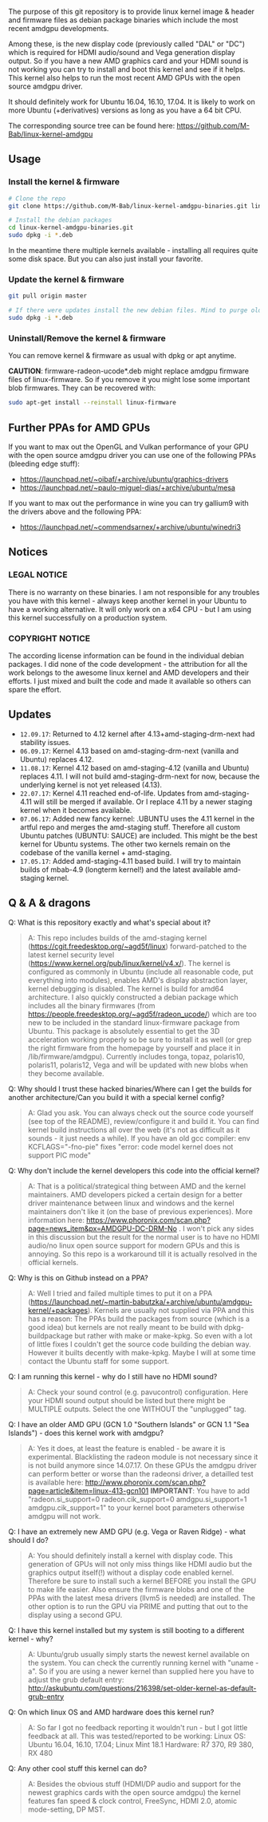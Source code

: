 The purpose of this git repository is to provide linux kernel image & header and firmware files as debian package binaries which include the most recent amdgpu developments. 

Among these, is the new display code (previously called "DAL" or "DC") which is required for HDMI audio/sound and Vega generation display output. So if you have a new AMD graphics card and your HDMI sound is not working you can try to install and boot this kernel and see if it helps. This kernel also helps to run the most recent AMD GPUs with the open source amdgpu driver.

It should definitely work for Ubuntu 16.04, 16.10, 17.04. It is likely to work on more Ubuntu (+derivatives) versions as long as you have a 64 bit CPU.

The corresponding source tree can be found here: https://github.com/M-Bab/linux-kernel-amdgpu

## Usage

### Install the kernel & firmware

```sh
# Clone the repo
git clone https://github.com/M-Bab/linux-kernel-amdgpu-binaries.git linux-kernel-amdgpu-binaries.git

# Install the debian packages
cd linux-kernel-amdgpu-binaries.git
sudo dpkg -i *.deb
```

In the meantime there multiple kernels available - installing all requires quite some disk space. But you can also just install your favorite.

### Update the kernel & firmware

```sh
git pull origin master

# If there were updates install the new debian files. Mind to purge old kernels. It is not as comfortable as apt!
sudo dpkg -i *.deb
```

### Uninstall/Remove the kernel & firmware

You can remove kernel & firmware as usual with dpkg or apt anytime.

**CAUTION**: firmware-radeon-ucode*.deb might replace amdgpu firmware files of linux-firmware. So if you remove it you might lose some important blob firmwares. They can be recovered with:

```sh
sudo apt-get install --reinstall linux-firmware
```

## Further PPAs for AMD GPUs

If you want to max out the OpenGL and Vulkan performance of your GPU with the open source amdgpu driver you can use one of the following PPAs (bleeding edge stuff):
- https://launchpad.net/~oibaf/+archive/ubuntu/graphics-drivers
- https://launchpad.net/~paulo-miguel-dias/+archive/ubuntu/mesa

If you want to max out the performance in wine you can try gallium9 with the drivers above and the following PPA:
- https://launchpad.net/~commendsarnex/+archive/ubuntu/winedri3

## Notices

### LEGAL NOTICE

There is no warranty on these binaries. I am not responsible for any troubles you have with this kernel - always keep another kernel in your Ubuntu to have a working alternative. It will only work on a x64 CPU - but I am using this kernel successfully on a production system.

### COPYRIGHT NOTICE

The according license information can be found in the individual debian packages. I did none of the code development - the attribution for all the work belongs to the awesome linux kernel and AMD developers and their efforts. I just mixed and built the code and made it available so others can spare the effort.

## Updates

- `12.09.17`: Returned to 4.12 kernel after 4.13+amd-staging-drm-next had stability issues.
- `06.09.17`: Kernel 4.13 based on amd-staging-drm-next (vanilla and Ubuntu) replaces 4.12.
- `11.08.17`: Kernel 4.12 based on amd-staging-4.12 (vanilla and Ubuntu) replaces 4.11. I will not build amd-staging-drm-next for now, because the underlying kernel is not yet released (4.13).
- `22.07.17`: Kernel 4.11 reached end-of-life. Updates from amd-staging-4.11 will still be merged if available. Or I replace 4.11 by a newer staging kernel when it becomes available.
- `07.06.17`: Added new fancy kernel: .UBUNTU uses the 4.11 kernel in the artful repo and merges the amd-staging stuff. Therefore all custom Ubuntu patches (UBUNTU: SAUCE) are included. This might be the best kernel for Ubuntu systems. The other two kernels remain on the codebase of the vanilla kernel + amd-staging.
- `17.05.17`: Added amd-staging-4.11 based build. I will try to maintain builds of mbab-4.9 (longterm kernel!) and the latest available amd-staging kernel.

## Q & A & dragons

Q: What is this repository exactly and what's special about it?
> A: This repo includes builds of the amd-staging kernel (https://cgit.freedesktop.org/~agd5f/linux) forward-patched to the latest kernel security level (https://www.kernel.org/pub/linux/kernel/v4.x/). The kernel is configured as commonly in Ubuntu (include all reasonable code, put everything into modules), enables AMD's display abstraction layer, kernel debugging is disabled. The kernel is build for amd64 architecture. I also quickly constructed a debian package which includes all the binary firmwares (from https://people.freedesktop.org/~agd5f/radeon_ucode/) which are too new to be included in the standard linux-firmware package from Ubuntu. This package is absolutely essential to get the 3D acceleration working properly so be sure to install it as well (or grep the right firmware from the homepage by yourself and place it in /lib/firmware/amdgpu). Currently includes tonga, topaz, polaris10, polaris11, polaris12, Vega and will be updated with new blobs when they become available.

Q: Why should I trust these hacked binaries/Where can I get the builds for another architecture/Can you build it with a special kernel config?
> A: Glad you ask. You can always check out the source code yourself (see top of the README), review/configure it and build it. You can find kernel build instructions all over the web (it's not as difficult as it sounds - it just needs a while).
If you have an old gcc compiler: env KCFLAGS="-fno-pie" fixes "error: code model kernel does not support PIC mode"

Q: Why don't include the kernel developers this code into the official kernel?
> A: That is a political/strategical thing between AMD and the kernel maintainers. AMD developers picked a certain design for a better driver maintenance between linux and windows and the kernel maintainers don't like it (on the base of previous experiences). More information here: https://www.phoronix.com/scan.php?page=news_item&px=AMDGPU-DC-DRM-No . I won't pick any sides in this discussion but the result for the normal user is to have no HDMI audio/no linux open source support for modern GPUs and this is annoying. So this repo is a workaround till it is actually resolved in the official kernels.

Q: Why is this on Github instead on a PPA?
> A: Well I tried and failed multiple times to put it on a PPA (https://launchpad.net/~martin-babutzka/+archive/ubuntu/amdgpu-kernel/+packages). Kernels are usually not supplied via PPA and this has a reason: The PPAs build the packages from source (which is a good idea) but kernels are not really meant to be build with dpkg-buildpackage but rather with make or make-kpkg. So even with a lot of little fixes I couldn't get the source code building the debian way. However it builts decently with make-kpkg. Maybe I will at some time contact the Ubuntu staff for some support.

Q: I am running this kernel - why do I still have no HDMI sound?
> A: Check your sound control (e.g. pavucontrol) configuration. Here your HDMI sound output should be listed but there might be MULTIPLE outputs. Select the one WITHOUT the "unplugged" tag.

Q: I have an older AMD GPU (GCN 1.0 "Southern Islands" or GCN 1.1 "Sea Islands") - does this kernel work with amdgpu?
> A: Yes it does, at least the feature is enabled - be aware it is experimental. Blacklisting the radeon module is not necessary since it is not build anymore since 14.07.17. On these GPUs the amdgpu driver can perform better or worse than the radeonsi driver, a detailled test is available here: http://www.phoronix.com/scan.php?page=article&item=linux-413-gcn101
**IMPORTANT**: You have to add "radeon.si_support=0 radeon.cik_support=0 amdgpu.si_support=1 amdgpu.cik_support=1" to your kernel boot parameters otherwise amdgpu will not work.

Q: I have an extremely new AMD GPU (e.g. Vega or Raven Ridge) - what should I do?
> A: You should definitely install a kernel with display code. This generation of GPUs will not only miss things like HDMI audio but the graphics output itself(!) without a display code enabled kernel. Therefore be sure to install such a kernel BEFORE you install the GPU to make life easier. Also ensure the firmware blobs and one of the PPAs with the latest mesa drivers (llvm5 is needed) are installed. The other option is to run the GPU via PRIME and putting that out to the display using a second GPU.

Q: I have this kernel installed but my system is still booting to a different kernel - why?
> A: Ubuntu/grub usually simply starts the newest kernel available on the system. You can check the currently running kernel with "uname -a". So if you are using a newer kernel than supplied here you have to adjust the grub default entry:
http://askubuntu.com/questions/216398/set-older-kernel-as-default-grub-entry

Q: On which linux OS and AMD hardware does this kernel run?
> A: So far I got no feedback reporting it wouldn't run - but I got little feedback at all. This was tested/reported to be working:
Linux OS: Ubuntu 16.04, 16.10, 17.04; Linux Mint 18.1
Hardware: R7 370, R9 380, RX 480

Q: Any other cool stuff this kernel can do?
> A: Besides the obvious stuff (HDMI/DP audio and support for the newest graphics cards with the open source amdgpu) the kernel features fan speed & clock control, FreeSync, HDMI 2.0, atomic mode-setting, DP MST.

